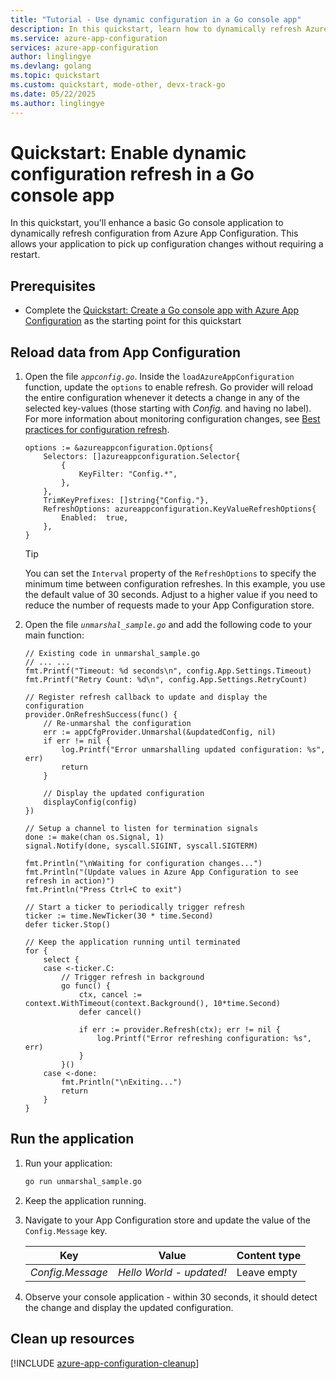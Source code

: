 ```yaml
---
title: "Tutorial - Use dynamic configuration in a Go console app"
description: In this quickstart, learn how to dynamically refresh Azure App Configuration data in a Go console application
ms.service: azure-app-configuration
services: azure-app-configuration
author: linglingye
ms.devlang: golang
ms.topic: quickstart
ms.custom: quickstart, mode-other, devx-track-go
ms.date: 05/22/2025
ms.author: linglingye
---
```


# Quickstart: Enable dynamic configuration refresh in a Go console app

In this quickstart, you'll enhance a basic Go console application to dynamically refresh configuration from Azure App Configuration. This allows your application to pick up configuration changes without requiring a restart.

## Prerequisites

- Complete the [Quickstart: Create a Go console app with Azure App Configuration](./quickstart-go-console-app.md) as the starting point for this quickstart

## Reload data from App Configuration

1. Open the file *`appconfig.go`*. Inside the `loadAzureAppConfiguration` function, update the `options` to enable refresh. Go provider will reload the entire configuration whenever it detects a change in any of the selected key-values (those starting with *Config.* and having no label). For more information about monitoring configuration changes, see [Best practices for configuration refresh](./howto-best-practices.md#configuration-refresh).

    ```golang
    options := &azureappconfiguration.Options{
        Selectors: []azureappconfiguration.Selector{
            {
                KeyFilter: "Config.*",
            },
        },
        TrimKeyPrefixes: []string{"Config."},
        RefreshOptions: azureappconfiguration.KeyValueRefreshOptions{
            Enabled:  true,
        },
    }
    ```

    > [!TIP]
    > You can set the `Interval` property of the `RefreshOptions` to specify the minimum time between configuration refreshes. In this example, you use the default value of 30 seconds. Adjust to a higher value if you need to reduce the number of requests made to your App Configuration store.

2. Open the file *`unmarshal_sample.go`* and add the following code to your main function:

    ```golang
    // Existing code in unmarshal_sample.go
    // ... ...
    fmt.Printf("Timeout: %d seconds\n", config.App.Settings.Timeout)
    fmt.Printf("Retry Count: %d\n", config.App.Settings.RetryCount)

    // Register refresh callback to update and display the configuration
    provider.OnRefreshSuccess(func() {
        // Re-unmarshal the configuration
        err := appCfgProvider.Unmarshal(&updatedConfig, nil)
        if err != nil {
            log.Printf("Error unmarshalling updated configuration: %s", err)
            return
        }
        
        // Display the updated configuration
        displayConfig(config)
    })

    // Setup a channel to listen for termination signals
    done := make(chan os.Signal, 1)
    signal.Notify(done, syscall.SIGINT, syscall.SIGTERM)

    fmt.Println("\nWaiting for configuration changes...")
    fmt.Println("(Update values in Azure App Configuration to see refresh in action)")
    fmt.Println("Press Ctrl+C to exit")

    // Start a ticker to periodically trigger refresh
    ticker := time.NewTicker(30 * time.Second)
    defer ticker.Stop()

    // Keep the application running until terminated
    for {
        select {
        case <-ticker.C:
            // Trigger refresh in background
            go func() {
                ctx, cancel := context.WithTimeout(context.Background(), 10*time.Second)
                defer cancel()
                
                if err := provider.Refresh(ctx); err != nil {
                    log.Printf("Error refreshing configuration: %s", err)
                }
            }()
        case <-done:
            fmt.Println("\nExiting...")
            return
        }
    }
    ```

## Run the application

1. Run your application:

   ```bash
   go run unmarshal_sample.go
   ```

2. Keep the application running.

3. Navigate to your App Configuration store and update the value of the `Config.Message` key.

    | Key                    | Value                                  | Content type       |
    |------------------------|----------------------------------------|--------------------|
    | *Config.Message*       | *Hello World - updated!*               | Leave empty        |

4. Observe your console application - within 30 seconds, it should detect the change and display the updated configuration.

## Clean up resources

[!INCLUDE [azure-app-configuration-cleanup](../../includes/azure-app-configuration-cleanup.md)]
